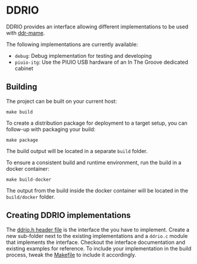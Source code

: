 # DDRIO
DDRIO provides an interface allowing different implementations to be used with
[ddr-mame](../ddr-mame/README.md).

The following implementations are currently available:
* `debug`: Debug implementation for testing and developing
* `piuio-itg`: Use the PIUIO USB hardware of an In The Groove dedicated cabinet

## Building
The project can be built on your current host:
```shell
make build
```

To create a distribution package for deployment to a target setup, you can follow-up with packaging
your build:
```shell
make package
```

The build output will be located in a separate `build` folder.

To ensure a consistent build and runtime environment, run the build in a docker container:
```shell
make build-docker
```

The output from the build inside the docker container will be located in the `build/docker` folder.

## Creating DDRIO implementations
The [ddrio.h header file](src/ddrio/ddrio.h) is the interface the you have to implement. Create a
new sub-folder next to the existing implementations and a `ddrio.c` module that implements the
interface. Checkout the interface documentation and existing examples for reference. To include
your implementation in the build process, tweak the [Makefile](Makefile) to include it accordingly.
